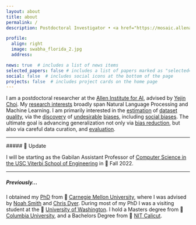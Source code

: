 ```yaml
---
layout: about
title: about
permalink: /
description: Postdoctoral Investigator • <a href="https://mosaic.allenai.org/">MOSAIC</a> • <a href="https://allenai.org/">Allen Institute for AI</a>

profile:
  align: right
  image: swabha_florida_2.jpg
  address:

news: true  # includes a list of news items
selected_papers: false # includes a list of papers marked as "selected={true}"
social: false  # includes social icons at the bottom of the page
projects: false  # includes project cards on the home page
---
```



I am a postdoctoral researcher at the [Allen Institute for AI](https://allenai.org/), advised by [Yejin Choi](https://homes.cs.washington.edu/~yejin/).
My [research interests](../assets/pdf/Swabha-FacultyJobSearchMaterials-2021/2020_FJM_SS_Research_Statement.pdf) broadly span Natural Language Processing and Machine Learning.
I am primarily interested in the [estimation](https://arxiv.org/abs/2110.08420) of [dataset quality](https://arxiv.org/abs/2009.10795), via the [discovery](https://arxiv.org/abs/2103.01378) of [undesirable](https://arxiv.org/abs/2102.00086) [biases](https://arxiv.org/abs/1803.02324), including [social biases](https://arxiv.org/abs/2111.07997).
The ultimate goal is advancing generalization not only via [bias reduction](https://arxiv.org/abs/2002.04108), but also via careful data curation, and [evaluation](https://arxiv.org/abs/2102.01454).

<hr>
##### 🌴 Update


I will be starting as the Gabilan Assistant Professor of [Computer Science in the USC Viterbi School of Engineering](https://www.cs.usc.edu/) in 🍁 Fall 2022.
<!-- I am <span class="font-weight-bold">[actively recruiting PhD students](/prospective/)</span>. -->

<hr>

##### Previously...
I obtained my [PhD](/assets/pdf/swabha_thesis.pdf) from 🌉 [Carnegie Mellon University](https://www.lti.cs.cmu.edu/people/18088/swabha-swayamdipta), where I was advised by [Noah Smith](https://homes.cs.washington.edu/~nasmith/) and [Chris Dyer](http://www.cs.cmu.edu/~cdyer/).
During most of my PhD I was a visiting student at the 🌲 [University of Washington](https://www.cs.washington.edu/).
I hold a Masters degree from 🗽 [Columbia University](https://www.cs.columbia.edu/), and a Bachelors Degree from 🥥 [NIT Calicut](https://minerva.nitc.ac.in/).

<!-- Prior to my PhD, I obtained a Masters degree from Columbia University, working with Owen Rambow and Michael Collins.
where I was advised by [Owen Rambow](https://owenrambow.com/)
I received my bachelors degree in Computer Science and Engineering from National Institute of Technology, Calicut, India. -->

